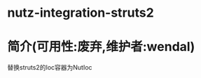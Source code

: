 nutz-integration-struts2
==================================

简介(可用性:废弃,维护者:wendal)
==================================

替换struts2的Ioc容器为NutIoc